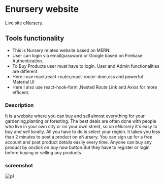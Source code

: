 # Enursery website

Live site [eNursery](https://my-enursery.web.app/home).

## Tools functionality
* This is Nursery related website based on MERN.
*	User can login via email/password or Google based on Firebase Authentication.
*	To Buy Products user must have to login. User and Admin functionalities are different
*	Here i use react,react-router,react-router-dom,css and powerful Material UI
*	Here I also use react-hook-form ,Nested Route Link and Axios for more efficent.


### Description
It is a website where you can buy and sell almost everything for your gardening,planting or foresting. The best deals are often done with people who live in your own city or on your own street, so on eNursery it's easy to buy and sell locally. All you have to do is select your region. It takes you less than 2 minutes to post a product on eNursery. You can sign up for a free account and post product details easily every time. Anyone can buy any product by onclick on buy now button.But they have to register or login before buying or selling any products.

### screenshot
![p1](https://user-images.githubusercontent.com/75621881/166067261-636cb76a-401f-48f2-afc8-c34e42e93b06.png)

